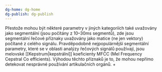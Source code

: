 ```yaml
---
dg-home: dg-home
dg-publish: dg-publish
---
```

Přestože mohou být některé parametry v jiných kategoriích také uvažovány jako segmentální (jsou počítány z 10–30ms segmentů), zde jsou segmentální řečové příznaky uvažovány jako matice (ne jen vektory) počítané z celého signálu. Pravděpodobně nejpopulárnější segmentální parametry, které se v oblasti analýzy řečových signálů používají, jsou melovské [[Kepstrum|kepstrální]] koeficienty MFCC (Mel Frequency Cepstral Co efficients). Výhodou těchto příznaků je to, že mohou nepřímo detekovat nesprávné používání artikulačních orgánů.
+